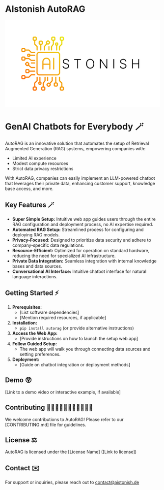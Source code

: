 # AIstonish AutoRAG

![AIstonish Logo](assets/logo_draft.png "AIstonish")

# GenAI Chatbots for Everybody 🪄 

AutoRAG is an innovative solution that automates the setup of Retrieval Augmented Generation (RAG) systems, empowering companies with:

* Limited AI experience
* Modest compute resources
* Strict data privacy restrictions

With AutoRAG, companies can easily implement an LLM-powered chatbot that leverages their private data, enhancing customer support, knowledge base access, and more.

## Key Features 🪄

* **Super Simple Setup:** Intuitive web app guides users through the entire RAG configuration and deployment process, no AI expertise required.
* **Automated RAG Setup:** Streamlined process for configuring and deploying RAG models.
* **Privacy-Focused:** Designed to prioritize data security and adhere to company-specific data regulations.
* **Resource-Efficient:** Optimized for operation on standard hardware, reducing the need for specialized AI infrastructure.
* **Private Data Integration:** Seamless integration with internal knowledge bases and data sources.
* **Conversational AI Interface:** Intuitive chatbot interface for natural language interactions. 

## Getting Started ⚡️

1. **Prerequisites:**
   * [List software dependencies] 
   * [Mention required resources, if applicable]
2. **Installation:**
   * `pip install autorag` (or provide alternative instructions)
3. **Access the Web App:**
   * [Provide instructions on how to launch the setup web app]
4. **Follow Guided Setup:**
   * The web app will walk you through connecting data sources and setting preferences.
5. **Deployment:** 
   * [Guide on chatbot integration or deployment methods]

## Demo 😲

[Link to a demo video or interactive example, if available]

## Contributing 👩🏾‍💻👩‍💻🧑🏾‍💻👨🏼‍💻

We welcome contributions to AutoRAG! Please refer to our [CONTRIBUTING.md] file for guidelines.

## License ⚖️

AutoRAG is licensed under the [License Name] ([Link to license])

## Contact ✉️

For support or inquiries, please reach out to [contact@aistonish.de](mailto:contact@aistonish.de)
